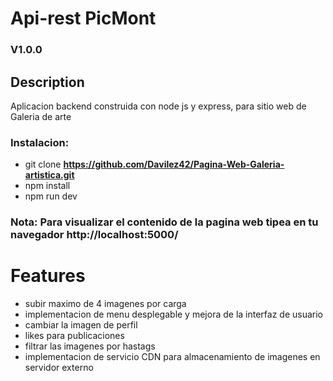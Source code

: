 # Api-rest PicMont
### V1.0.0
## Description
Aplicacion backend construida con node js y express, para sitio web de Galeria de arte 


### Instalacion:
- git clone <b> https://github.com/Davilez42/Pagina-Web-Galeria-artistica.git </b>
- npm install
- npm run dev

### Nota: Para visualizar el contenido de la pagina web tipea en tu navegador <b> http://localhost:5000/</b>

#

# Features 
- subir maximo de 4 imagenes por carga
- implementacion de menu desplegable y mejora de la interfaz de usuario  
- cambiar la imagen de perfil
- likes para publicaciones 
- filtrar las imagenes por hastags
- implementacion de servicio CDN para almacenamiento de imagenes en servidor externo
 
